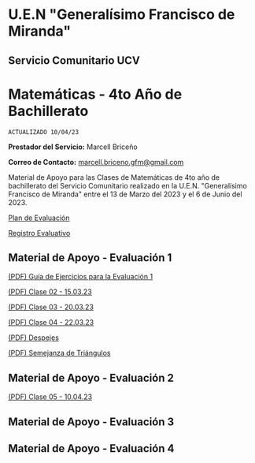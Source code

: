 # U.E.N "Generalísimo Francisco de Miranda"
## Servicio Comunitario UCV

# Matemáticas - 4to Año de Bachillerato

`ACTUALIZADO 10/04/23`

**Prestador del Servicio:** Marcell Briceño

**Correo de Contacto:** marcell.briceno.gfm@gmail.com

Material de Apoyo para las Clases de Matemáticas de 4to año de bachillerato del Servicio Comunitario realizado en la U.E.N. "Generalísimo Francisco de Miranda" entre el 13 de Marzo del 2023 y el 6 de Junio del 2023.

[Plan de Evaluación](https://drive.google.com/file/d/1YRl_j0lRh7vnMinKXTCRAWWnScUARwUR/view?usp=share_link)

[Registro Evaluativo](https://docs.google.com/spreadsheets/d/1HU9LNvpcdXRweshy6iyO9G3VC4Rg-lw3/edit?usp=share_link&ouid=102347422668289452029&rtpof=true&sd=true)

## Material de Apoyo - Evaluación 1

[(PDF) Guía de Ejercicios para la Evaluación 1](https://drive.google.com/file/d/1F4Ro4SoWW2_hDcUEHRp3rHzS4aas2TYT/view?usp=share_link)

[(PDF) Clase 02 - 15.03.23](https://drive.google.com/file/d/10PzF_qtKqlTtVdMGr44AG4w3uAkbfEvV/view?usp=share_link)

[(PDF) Clase 03 - 20.03.23](https://drive.google.com/file/d/1tLFNy1MkF3UsEy-klC6gAQA8oocPn1nU/view?usp=share_link)

[(PDF) Clase 04 - 22.03.23](https://drive.google.com/file/d/1ml_yrKmwHQt8dR6SJvZU0aZENbLbl46A/view?usp=share_link)

[(PDF) Despejes](https://drive.google.com/file/d/1FN2s-PMnTz8spyd4SsTEVYOwXOVLuqPL/view?usp=share_link)

[(PDF) Semejanza de Triángulos](https://drive.google.com/file/d/16-ZNkye-NDUQN7W-eQHlmNR7BLE5uwjy/view?usp=share_link)

## Material de Apoyo - Evaluación 2

[(PDF) Clase 05 - 10.04.23](https://drive.google.com/file/d/1u639TlNLVuXP7xIsCyBcYq9YVNBSjhqY/view?usp=share_link)

## Material de Apoyo - Evaluación 3
## Material de Apoyo - Evaluación 4
